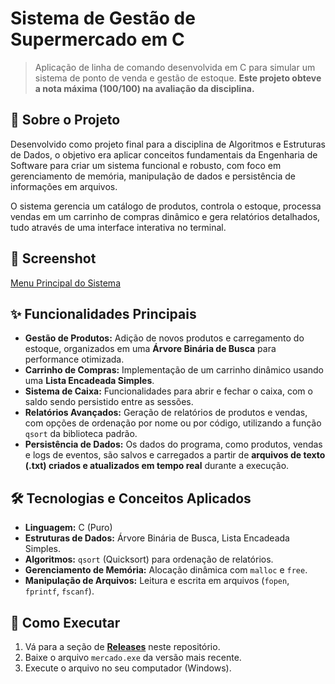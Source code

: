 # Sistema de Gestão de Supermercado em C

> Aplicação de linha de comando desenvolvida em C para simular um sistema de ponto de venda e gestão de estoque. **Este projeto obteve a nota máxima (100/100) na avaliação da disciplina.**

## 📖 Sobre o Projeto

Desenvolvido como projeto final para a disciplina de Algoritmos e Estruturas de Dados, o objetivo era aplicar conceitos fundamentais da Engenharia de Software para criar um sistema funcional e robusto, com foco em gerenciamento de memória, manipulação de dados e persistência de informações em arquivos.

O sistema gerencia um catálogo de produtos, controla o estoque, processa vendas em um carrinho de compras dinâmico e gera relatórios detalhados, tudo através de uma interface interativa no terminal.

## 📸 Screenshot
[Menu Principal do Sistema](img/menu_principal.png)

## ✨ Funcionalidades Principais

* **Gestão de Produtos:** Adição de novos produtos e carregamento do estoque, organizados em uma **Árvore Binária de Busca** para performance otimizada.
* **Carrinho de Compras:** Implementação de um carrinho dinâmico usando uma **Lista Encadeada Simples**.
* **Sistema de Caixa:** Funcionalidades para abrir e fechar o caixa, com o saldo sendo persistido entre as sessões.
* **Relatórios Avançados:** Geração de relatórios de produtos e vendas, com opções de ordenação por nome ou por código, utilizando a função `qsort` da biblioteca padrão.
* **Persistência de Dados:** Os dados do programa, como produtos, vendas e logs de eventos, são salvos e carregados a partir de **arquivos de texto (.txt) criados e atualizados em tempo real** durante a execução.

## 🛠️ Tecnologias e Conceitos Aplicados

* **Linguagem:** C (Puro)
* **Estruturas de Dados:** Árvore Binária de Busca, Lista Encadeada Simples.
* **Algoritmos:** `qsort` (Quicksort) para ordenação de relatórios.
* **Gerenciamento de Memória:** Alocação dinâmica com `malloc` e `free`.
* **Manipulação de Arquivos:** Leitura e escrita em arquivos (`fopen`, `fprintf`, `fscanf`).

## 🚀 Como Executar

1.  Vá para a seção de **[Releases](https://github.com/jprospirski/nome-do-seu-repositorio/releases)** neste repositório.
2.  Baixe o arquivo `mercado.exe` da versão mais recente.
3.  Execute o arquivo no seu computador (Windows).
